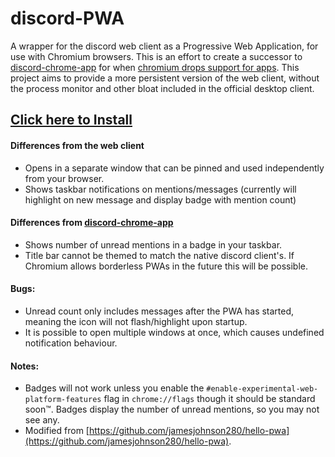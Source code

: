 # discord-PWA
A wrapper for the discord web client as a Progressive Web Application, for use with Chromium browsers. This is an effort to create a successor to [discord-chrome-app](https://github.com/NeverDecaf/discord-chrome-app) for when [chromium drops support for apps](https://blog.chromium.org/2020/01/moving-forward-from-chrome-apps.html). This project aims to provide a more persistent version of the web client, without the process monitor and other bloat included in the official desktop client.
## [Click here to Install](https://neverdecaf.github.io/discord-PWA/)
#### Differences from the web client
- Opens in a separate window that can be pinned and used independently from your browser.
- Shows taskbar notifications on mentions/messages (currently will highlight on new message and display badge with mention count)
#### Differences from [discord-chrome-app](https://github.com/NeverDecaf/discord-chrome-app)
- Shows number of unread mentions in a badge in your taskbar.
- Title bar cannot be themed to match the native discord client's. If Chromium allows borderless PWAs in the future this will be possible.
#### Bugs:
- Unread count only includes messages after the PWA has started, meaning the icon will not flash/highlight upon startup.
- It is possible to open multiple windows at once, which causes undefined notification behaviour.
#### Notes:
- Badges will not work unless you enable the `#enable-experimental-web-platform-features` flag in `chrome://flags` though it should be standard soon™. Badges display the number of unread mentions, so you may not see any.
- Modified from [https://github.com/jamesjohnson280/hello-pwa](https://github.com/jamesjohnson280/hello-pwa).